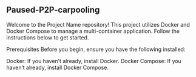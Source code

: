 ## Paused-P2P-carpooling
Welcome to the Project Name repository! This project utilizes Docker and Docker Compose to manage a multi-container application. Follow the instructions below to get started.

Prerequisites
Before you begin, ensure you have the following installed:

Docker: If you haven’t already, install Docker.
Docker Compose: If you haven’t already, install Docker Compose.
